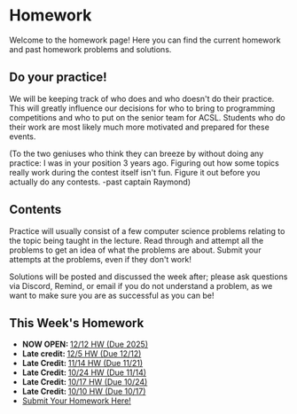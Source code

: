 # Homework

Welcome to the homework page! Here you can find the current homework and past homework problems and solutions.

## Do your practice!

We will be keeping track of who does and who doesn't do their practice. This will greatly influence our decisions
for who to bring to programming competitions and who to put on the senior team for ACSL. Students who
do their work are most likely much more motivated and prepared for these events.

(To the two geniuses who think they can breeze by without doing any practice: I was in your position 3 years ago. Figuring out how
some topics really work during the contest itself isn't fun. Figure it out before you actually do any contests. -past captain Raymond)

## Contents

Practice will usually consist of a few computer science problems relating to the topic being taught in the lecture. Read through and attempt all the problems to get an idea of what the problems are about. Submit your attempts at the problems, even if they don't work!

Solutions will be posted and discussed the week after; please ask questions via Discord, Remind, or email if you do not understand a problem, as we want to make sure you are as successful as you can be!

## This Week's Homework
* <b>NOW OPEN: </b><a href="https://docs.google.com/document/d/1JehNm836OV0TgL91Cc47Y122Nu1LZgVk0tqAHABQekA/edit?usp=sharing">12/12 HW (Due 2025)</a>
* <b>Late credit: </b><a href="https://docs.google.com/document/d/1I8wlOh1Zlkxj8n_HLHZh3yoEdOHt1RntlaBH893l3EI/edit?usp=sharing">12/5 HW (Due 12/12)</a>
* <b>Late Credit: </b><a href="https://docs.google.com/document/d/1hYdEfx0d0jIAO_SNnTpHOZjoahROkJy99ysSPES4QsY/edit?usp=sharing">11/14 HW (Due 11/21)</a>
* <b>Late Credit: </b><a href="https://docs.google.com/document/d/1JNt6Q27Iiub0rqPgVGmDF7aEOQMUDA8TCbEKrqtrR5M/edit?usp=sharing">10/24 HW (Due 11/14)</a>
* <b>Late Credit: </b><a href="https://docs.google.com/document/d/1U9MV-tQB-vR4eFZzUX0LutQ2RWibOSXUxPOpohmsEuQ/edit?usp=sharing">10/17 HW (Due 10/24)</a>
* <b>Late Credit: </b><a href="https://docs.google.com/document/d/1JAVdSBaGu4RhWUbUwuzANAzY8XISLwQ7wrqGTKJPFu0/edit?usp=sharing">10/10 HW (Due 10/17)</a>
* <a href="https://forms.gle/4i87R73VP4UFeesaA" target="_blank" rel="noopener noreferrer">Submit Your Homework Here!</a>
